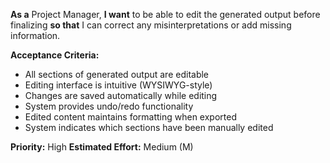 **As a** Project Manager, **I want** to be able to edit the generated output before finalizing **so that** I can correct any misinterpretations or add missing information.

**Acceptance Criteria:**
- All sections of generated output are editable
- Editing interface is intuitive (WYSIWYG-style)
- Changes are saved automatically while editing
- System provides undo/redo functionality
- Edited content maintains formatting when exported
- System indicates which sections have been manually edited

**Priority:** High
**Estimated Effort:** Medium (M)